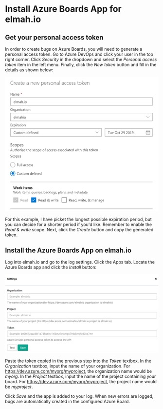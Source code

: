 # Install Azure Boards App for elmah.io

## Get your personal access token

In order to create bugs on Azure Boards, you will need to generate a personal access token. Go to Azure DevOps and click your user in the top right corner. Click *Security* in the dropdown and select the *Personal access token* item in the left menu. Finally, click the *New token* button and fill in the details as shown below:

![Create personal access token](images/apps/azureboards/personal-access-token.png)

For this example, I have picket the longest possible expiration period, but you can decide for a shorter period if you'd like. Remember to enable the *Read & write* scope. Next, click the *Create* button and copy the generated token.

## Install the Azure Boards App on elmah.io

Log into elmah.io and go to the log settings. Click the Apps tab. Locate the Azure Boards app and click the *Install* button:

![Install Azure Boards App](images/apps/azureboards/install-settings.png)

Paste the token copied in the previous step into the *Token* textbox. In the *Organization* textbox, input the name of your organization. For https://dev.azure.com/myorg/myproject, the organization name would be *myorg*. In the *Project* textbox, input the name of the project containing your board. For https://dev.azure.com/myorg/myproject, the project name would be *myproject*.

Click *Save* and the app is added to your log. When new errors are logged, bugs are automatically created in the configured Azure Board.